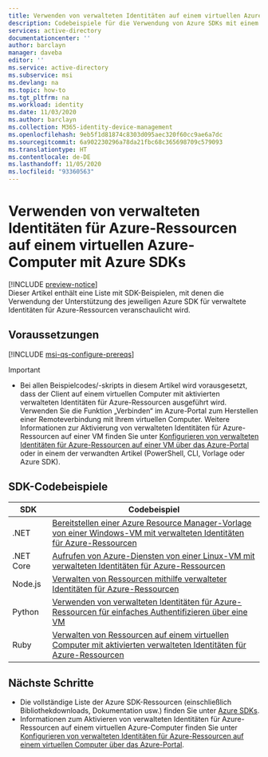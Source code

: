 ```yaml
---
title: Verwenden von verwalteten Identitäten auf einem virtuellen Azure-Computer mit Azure SDKs – Azure AD
description: Codebeispiele für die Verwendung von Azure SDKs mit einem virtuellen Azure-Computer, der über verwaltete Identitäten für Azure-Ressourcen verfügt.
services: active-directory
documentationcenter: ''
author: barclayn
manager: daveba
editor: ''
ms.service: active-directory
ms.subservice: msi
ms.devlang: na
ms.topic: how-to
ms.tgt_pltfrm: na
ms.workload: identity
ms.date: 11/03/2020
ms.author: barclayn
ms.collection: M365-identity-device-management
ms.openlocfilehash: 9eb5f1d81874c8303d095aec320f60cc9ae6a7dc
ms.sourcegitcommit: 6a902230296a78da21fbc68c365698709c579093
ms.translationtype: HT
ms.contentlocale: de-DE
ms.lasthandoff: 11/05/2020
ms.locfileid: "93360563"
---
```

# <a name="how-to-use-managed-identities-for-azure-resources-on-an-azure-vm-with-azure-sdks"></a>Verwenden von verwalteten Identitäten für Azure-Ressourcen auf einem virtuellen Azure-Computer mit Azure SDKs 

[!INCLUDE [preview-notice](../../../includes/active-directory-msi-preview-notice.md)]  
Dieser Artikel enthält eine Liste mit SDK-Beispielen, mit denen die Verwendung der Unterstützung des jeweiligen Azure SDK für verwaltete Identitäten für Azure-Ressourcen veranschaulicht wird.

## <a name="prerequisites"></a>Voraussetzungen

[!INCLUDE [msi-qs-configure-prereqs](../../../includes/active-directory-msi-qs-configure-prereqs.md)]

> [!IMPORTANT]
> - Bei allen Beispielcodes/-skripts in diesem Artikel wird vorausgesetzt, dass der Client auf einem virtuellen Computer mit aktivierten verwalteten Identitäten für Azure-Ressourcen ausgeführt wird. Verwenden Sie die Funktion „Verbinden“ im Azure-Portal zum Herstellen einer Remoteverbindung mit Ihrem virtuellen Computer. Weitere Informationen zur Aktivierung von verwalteten Identitäten für Azure-Ressourcen auf einer VM finden Sie unter [Konfigurieren von verwalteten Identitäten für Azure-Ressourcen auf einer VM über das Azure-Portal](qs-configure-portal-windows-vm.md) oder in einem der verwandten Artikel (PowerShell, CLI, Vorlage oder Azure SDK). 

## <a name="sdk-code-samples"></a>SDK-Codebeispiele

| SDK             | Codebeispiel |
| --------------- | ----------- |
| .NET            | [Bereitstellen einer Azure Resource Manager-Vorlage von einer Windows-VM mit verwalteten Identitäten für Azure-Ressourcen](https://github.com/Azure-Samples/windowsvm-msi-arm-dotnet) |
| .NET Core       | [Aufrufen von Azure-Diensten von einer Linux-VM mit verwalteten Identitäten für Azure-Ressourcen](https://github.com/Azure-Samples/linuxvm-msi-keyvault-arm-dotnet/) |
| Node.js         | [Verwalten von Ressourcen mithilfe verwalteter Identitäten für Azure-Ressourcen](https://azure.microsoft.com/resources/samples/resources-node-manage-resources-with-msi/) |
| Python          | [Verwenden von verwalteten Identitäten für Azure-Ressourcen für einfaches Authentifizieren über eine VM](https://azure.microsoft.com/resources/samples/resource-manager-python-manage-resources-with-msi/) |
| Ruby            | [Verwalten von Ressourcen auf einem virtuellen Computer mit aktivierten verwalteten Identitäten für Azure-Ressourcen](https://github.com/Azure-Samples/resources-ruby-manage-resources-with-msi/) |

## <a name="next-steps"></a>Nächste Schritte

- Die vollständige Liste der Azure SDK-Ressourcen (einschließlich Bibliothekdownloads, Dokumentation usw.) finden Sie unter [Azure SDKs](https://azure.microsoft.com/downloads/).
- Informationen zum Aktivieren von verwalteten Identitäten für Azure-Ressourcen auf einem virtuellen Azure-Computer finden Sie unter [Konfigurieren von verwalteten Identitäten für Azure-Ressourcen auf einem virtuellen Computer über das Azure-Portal](qs-configure-portal-windows-vm.md).








